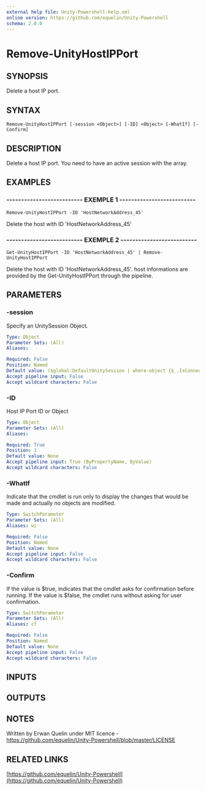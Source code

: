 ```yaml
---
external help file: Unity-Powershell-help.xml
online version: https://github.com/equelin/Unity-Powershell
schema: 2.0.0
---
```


# Remove-UnityHostIPPort

## SYNOPSIS
Delete a host IP port.

## SYNTAX

```
Remove-UnityHostIPPort [-session <Object>] [-ID] <Object> [-WhatIf] [-Confirm]
```

## DESCRIPTION
Delete a host IP port. 
You need to have an active session with the array.

## EXAMPLES

### -------------------------- EXEMPLE 1 --------------------------
```
Remove-UnityHostIPPort -ID 'HostNetworkAddress_45'
```

Delete the host with ID 'HostNetworkAddress_45'

### -------------------------- EXEMPLE 2 --------------------------
```
Get-UnityHostIPPort -ID 'HostNetworkAddress_45' | Remove-UnityHostIPPort
```

Delete the host with ID 'HostNetworkAddress_45'.
host informations are provided by the Get-UnityHostIPPort through the pipeline.

## PARAMETERS

### -session
Specify an UnitySession Object.

```yaml
Type: Object
Parameter Sets: (All)
Aliases: 

Required: False
Position: Named
Default value: ($global:DefaultUnitySession | where-object {$_.IsConnected -eq $true})
Accept pipeline input: False
Accept wildcard characters: False
```

### -ID
Host IP Port ID or Object

```yaml
Type: Object
Parameter Sets: (All)
Aliases: 

Required: True
Position: 1
Default value: None
Accept pipeline input: True (ByPropertyName, ByValue)
Accept wildcard characters: False
```

### -WhatIf
Indicate that the cmdlet is run only to display the changes that would be made and actually no objects are modified.

```yaml
Type: SwitchParameter
Parameter Sets: (All)
Aliases: wi

Required: False
Position: Named
Default value: None
Accept pipeline input: False
Accept wildcard characters: False
```

### -Confirm
If the value is $true, indicates that the cmdlet asks for confirmation before running. 
If the value is $false, the cmdlet runs without asking for user confirmation.

```yaml
Type: SwitchParameter
Parameter Sets: (All)
Aliases: cf

Required: False
Position: Named
Default value: None
Accept pipeline input: False
Accept wildcard characters: False
```

## INPUTS

## OUTPUTS

## NOTES
Written by Erwan Quelin under MIT licence - https://github.com/equelin/Unity-Powershell/blob/master/LICENSE

## RELATED LINKS

[https://github.com/equelin/Unity-Powershell](https://github.com/equelin/Unity-Powershell)


